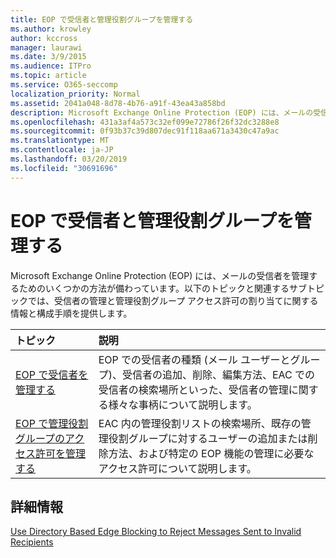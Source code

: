 ```yaml
---
title: EOP で受信者と管理役割グループを管理する
ms.author: krowley
author: kccross
manager: laurawi
ms.date: 3/9/2015
ms.audience: ITPro
ms.topic: article
ms.service: O365-seccomp
localization_priority: Normal
ms.assetid: 2041a048-8d78-4b76-a91f-43ea43a858bd
description: Microsoft Exchange Online Protection (EOP) には、メールの受信者を管理するためのいくつかの方法が備わっています。以下のトピックと関連するサブトピックでは、受信者の管理と管理役割グループ アクセス許可の割り当てに関する情報と構成手順を提供します。
ms.openlocfilehash: 431a3af4a573c32ef099e72786f26f32dc3288e8
ms.sourcegitcommit: 0f93b37c39d807dec91f118aa671a3430c47a9ac
ms.translationtype: MT
ms.contentlocale: ja-JP
ms.lasthandoff: 03/20/2019
ms.locfileid: "30691696"
---
```

# <a name="manage-recipients-and-admin-role-groups-in-eop"></a>EOP で受信者と管理役割グループを管理する

Microsoft Exchange Online Protection (EOP) には、メールの受信者を管理するためのいくつかの方法が備わっています。以下のトピックと関連するサブトピックでは、受信者の管理と管理役割グループ アクセス許可の割り当てに関する情報と構成手順を提供します。
  
|**トピック**|**説明**|
|:-----|:-----|
|[EOP で受信者を管理する](manage-recipients-in-eop.md) <br/> |EOP での受信者の種類 (メール ユーザーとグループ)、受信者の追加、削除、編集方法、EAC での受信者の検索場所といった、受信者の管理に関する様々な事柄について説明します。  <br/> |
|[EOP で管理役割グループのアクセス許可を管理する](manage-admin-role-group-permissions-in-eop.md) <br/> |EAC 内の管理役割リストの検索場所、既存の管理役割グループに対するユーザーの追加または削除方法、および特定の EOP 機能の管理に必要なアクセス許可について説明します。  <br/> |
   
## <a name="for-more-information"></a>詳細情報

[Use Directory Based Edge Blocking to Reject Messages Sent to Invalid Recipients](http://technet.microsoft.com/library/ca7b7416-92ed-40ad-abdb-695be46ea2e4.aspx)
  

